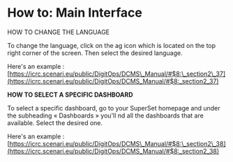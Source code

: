 # How to: Main Interface

HOW TO CHANGE THE LANGUAGE

To change the language, click on the ag icon which is located on the top right corner of the screen. Then select the desired language.

Here's an example :\
[https://icrc.scenari.eu/public/DigitOps/DCMS\_Manual/#$8:\_section2\_37](https://icrc.scenari.eu/public/DigitOps/DCMS_Manual/#$8:_section2_37)

**HOW TO SELECT A SPECIFIC DASHBOARD**

To select a specific dashboard, go to your SuperSet homepage and under the subheading « Dashboards » you'll nd all the dashboards that are available. Select the desired one.

Here's an example :\
[https://icrc.scenari.eu/public/DigitOps/DCMS\_Manual/#$8:\_section2\_38](https://icrc.scenari.eu/public/DigitOps/DCMS_Manual/#$8:_section2_38)
